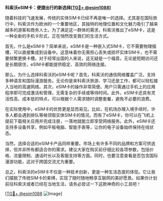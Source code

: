 **科索沃eSIM卡：便捷出行的新选择[[TG💪+ @esim1088](https://t.me/s/esim1088)]**

随着科技的飞速发展，传统的实体SIM卡已经不再是唯一的选择。尤其是在国际旅行中，科索沃作为欧洲的一个重要地区，其独特的地理位置和文化魅力吸引了越来越多的游客和商务人士。为了满足这一群体的需求，科索沃推出了eSIM卡，这是一种全新的手机卡形式，正在悄然改变我们的生活方式。

首先，什么是eSIM卡？简单来说，eSIM卡是一种嵌入式SIM卡，它不需要物理插槽，可以直接集成到设备中。这意味着你无需担心丢失或损坏实体SIM卡，也不需要频繁更换卡槽。对于经常出国的人来说，这无疑是一个福音。无论是短期访问还是长期居住，eSIM卡都能提供稳定、高效的网络连接。

那么，为什么选择科索沃的eSIM卡呢？首先，科索沃的通信网络覆盖广泛，支持多种语言和国际漫游服务。无论你是来科索沃旅游、学习还是工作，都可以轻松接入当地的高速网络。其次，eSIM卡的操作非常简便。用户只需通过手机上的应用程序即可完成激活和管理，无需复杂的手续或等待时间。此外，eSIM卡还具有灵活性高、成本低的特点，可以根据个人需求随时调整套餐，避免不必要的浪费。

在实际使用中，eSIM卡的优势更是显而易见。比如，在机场办理入境手续时，许多人都会遇到排队等候领取实体SIM卡的情况。而有了eSIM卡，你可以在飞机上提前下载相关应用并完成注册，一落地就能立即享受网络服务。此外，eSIM卡还支持多设备共享，例如平板电脑、智能手表等，让你的电子设备始终保持在线状态。

当然，选择合适的eSIM卡产品同样重要。市场上有许多不同的品牌和方案可供选择，但并非所有都适合你的需求。建议大家在购买前仔细比较各项参数，包括价格、流量限制、通话时长以及客服支持等方面。同时，也要注意查看是否包含国际漫游功能，这对于跨国交流尤为重要。

总之，科索沃的eSIM卡不仅是一种技术创新，更是一种生活态度的体现。它让我们摆脱了传统SIM卡的束缚，实现了随时随地畅享互联网的美好愿景。如果你计划前往科索沃或者已经在当地生活，请务必尝试一下这款神奇的小工具吧！

[[TG💪+ @esim1088](https://t.me/s/esim1088) ![Image](https://i.postimg.cc/4NQfJmqS/Snipaste-2025-05-13-00-14-12.png)]